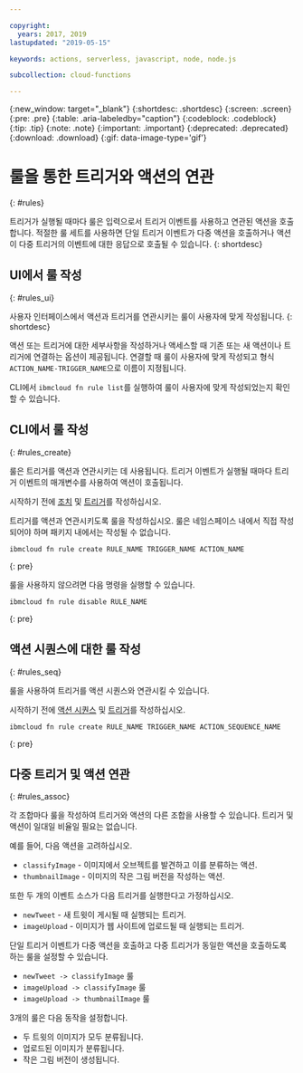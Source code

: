 ```yaml
---

copyright:
  years: 2017, 2019
lastupdated: "2019-05-15"

keywords: actions, serverless, javascript, node, node.js

subcollection: cloud-functions

---
```


{:new_window: target="_blank"}
{:shortdesc: .shortdesc}
{:screen: .screen}
{:pre: .pre}
{:table: .aria-labeledby="caption"}
{:codeblock: .codeblock}
{:tip: .tip}
{:note: .note}
{:important: .important}
{:deprecated: .deprecated}
{:download: .download}
{:gif: data-image-type='gif'}


# 룰을 통한 트리거와 액션의 연관
{: #rules}

트리거가 실행될 때마다 룰은 입력으로서 트리거 이벤트를 사용하고 연관된 액션을 호출합니다. 적절한 룰 세트를 사용하면 단일 트리거 이벤트가 다중 액션을 호출하거나 액션이 다중 트리거의 이벤트에 대한 응답으로 호출될 수 있습니다.
{: shortdesc}


## UI에서 룰 작성
{: #rules_ui}

사용자 인터페이스에서 액션과 트리거를 연관시키는 룰이 사용자에 맞게 작성됩니다.
{: shortdesc}

액션 또는 트리거에 대한 세부사항을 작성하거나 액세스할 때 기존 또는 새 액션이나 트리거에 연결하는 옵션이 제공됩니다. 연결할 때 룰이 사용자에 맞게 작성되고 형식 `ACTION_NAME-TRIGGER_NAME`으로 이름이 지정됩니다. 

CLI에서 `ibmcloud fn rule list`를 실행하여 룰이 사용자에 맞게 작성되었는지 확인할 수 있습니다. 


## CLI에서 룰 작성
{: #rules_create}

룰은 트리거를 액션과 연관시키는 데 사용됩니다. 트리거 이벤트가 실행될 때마다 트리거 이벤트의 매개변수를 사용하여 액션이 호출됩니다.

시작하기 전에 [조치](/docs/openwhisk?topic=cloud-functions-actions) 및 [트리거](/docs/openwhisk?topic=cloud-functions-triggers)를 작성하십시오.


트리거를 액션과 연관시키도록 룰을 작성하십시오. 룰은 네임스페이스 내에서 직접 작성되어야 하며 패키지 내에서는 작성될 수 없습니다.
```
ibmcloud fn rule create RULE_NAME TRIGGER_NAME ACTION_NAME
```
{: pre}


룰을 사용하지 않으려면 다음 명령을 실행할 수 있습니다.
```
ibmcloud fn rule disable RULE_NAME
```
{: pre}


## 액션 시퀀스에 대한 룰 작성
{: #rules_seq}

룰을 사용하여 트리거를 액션 시퀀스와 연관시킬 수 있습니다. 

시작하기 전에 [액션 시퀀스](/docs/openwhisk?topic=cloud-functions-actions#actions_seq) 및 [트리거](/docs/openwhisk?topic=cloud-functions-triggers)를 작성하십시오.

```
ibmcloud fn rule create RULE_NAME TRIGGER_NAME ACTION_SEQUENCE_NAME
```
{: pre}


## 다중 트리거 및 액션 연관
{: #rules_assoc}

각 조합마다 룰을 작성하여 트리거와 액션의 다른 조합을 사용할 수 있습니다. 트리거 및 액션이 일대일 비율일 필요는 없습니다. 

예를 들어, 다음 액션을 고려하십시오.
- `classifyImage` - 이미지에서 오브젝트를 발견하고 이를 분류하는 액션.
- `thumbnailImage` - 이미지의 작은 그림 버전을 작성하는 액션.

또한 두 개의 이벤트 소스가 다음 트리거를 실행한다고 가정하십시오.
- `newTweet` - 새 트윗이 게시될 때 실행되는 트리거.
- `imageUpload` - 이미지가 웹 사이트에 업로드될 때 실행되는 트리거.

단일 트리거 이벤트가 다중 액션을 호출하고 다중 트리거가 동일한 액션을 호출하도록 하는 룰을 설정할 수 있습니다.
- `newTweet -> classifyImage` 룰
- `imageUpload -> classifyImage` 룰
- `imageUpload -> thumbnailImage` 룰

3개의 룰은 다음 동작을 설정합니다.
- 두 트윗의 이미지가 모두 분류됩니다.
- 업로드된 이미지가 분류됩니다.
- 작은 그림 버전이 생성됩니다.
